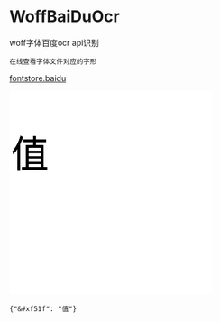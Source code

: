 # WoffBaiDuOcr
woff字体百度ocr api识别
```
在线查看字体文件对应的字形
```
[fontstore.baidu](http://fontstore.baidu.com/static/editor/index.html) 

![生成的图片](./woff/%26%23xf51f.png)
```
{"&#xf51f": "值"}

```
